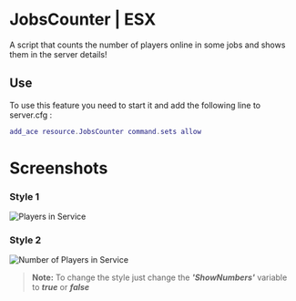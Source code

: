 # JobsCounter | ESX

A script that counts the number of players online in some jobs and shows them in the server details!

## Use
To use this feature you need to start it and add the following line to server.cfg :

```lua
add_ace resource.JobsCounter command.sets allow
```

# Screenshots

### Style 1
![Players in Service](https://imgur.com/SwbODmm.png)
### Style 2
![Number of Players in Service](https://i.imgur.com/yHbId4n.png)

>**Note:** To change the style just change the ***'ShowNumbers'*** variable to ***true*** or ***false***
